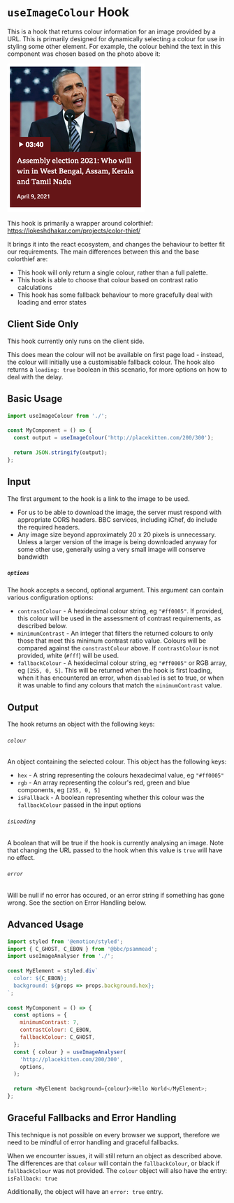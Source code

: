 # `useImageColour` Hook

This is a hook that returns colour information for an image provided by a URL. This is primarily designed for dynamically selecting a colour for use in styling some other element. For example, the colour behind the text in this component was chosen based on the photo above it:

![Screenshot](./screenshot.png)

This hook is primarily a wrapper around colorthief: https://lokeshdhakar.com/projects/color-thief/

It brings it into the react ecosystem, and changes the behaviour to better fit our requirements. The main differences between this and the base colorthief are:

- This hook will only return a single colour, rather than a full palette.
- This hook is able to choose that colour based on contrast ratio calculations
- This hook has some fallback behaviour to more gracefully deal with loading and error states

## Client Side Only

This hook currently only runs on the client side.

This does mean the colour will not be available on first page load - instead, the colour will initially use a customisable fallback colour. The hook also returns a `loading: true` boolean in this scenario, for more options on how to deal with the delay.

## Basic Usage

```javascript
import useImageColour from './';

const MyComponent = () => {
  const output = useImageColour('http://placekitten.com/200/300');

  return JSON.stringify(output);
};
```

## Input

The first argument to the hook is a link to the image to be used.

- For us to be able to download the image, the server must respond with appropriate CORS headers. BBC services, including iChef, do include the required headers.
- Any image size beyond approximately 20 x 20 pixels is unnecessary. Unless a larger version of the image is being downloaded anyway for some other use, generally using a very small image will conserve bandwidth

##### `options`

The hook accepts a second, optional argument. This argument can contain various configuration options:

- `contrastColour` - A hexidecimal colour string, eg `"#ff0005"`. If provided, this colour will be used in the assessment of contrast requirements, as described below.
- `minimumContrast` - An integer that filters the returned colours to only those that meet this minimum contrast ratio value. Colours will be compared against the `constrastColour` above. If `contrastColour` is not provided, white (`#fff`) will be used.
- `fallbackColour` - A hexidecimal colour string, eg `"#ff0005"` or RGB array, eg `[255, 0, 5]`. This will be returned when the hook is first loading, when it has encountered an error, when `disabled` is set to true, or when it was unable to find any colours that match the `minimumContrast` value.

## Output

The hook returns an object with the following keys:

###### `colour`

An object containing the selected colour. This object has the following keys:

- `hex` - A string representing the colours hexadecimal value, eg `"#ff0005"`
- `rgb` - An array representing the colour's red, green and blue components, eg `[255, 0, 5]`
- `isFallback` - A boolean representing whether this colour was the `fallbackColour` passed in the input options

###### `isLoading`

A boolean that will be true if the hook is currently analysing an image. Note that changing the URL passed to the hook when this value is `true` will have no effect.

###### `error`

Will be null if no error has occured, or an error string if something has gone wrong. See the section on Error Handling below.

## Advanced Usage

```javascript
import styled from '@emotion/styled';
import { C_GHOST, C_EBON } from '@bbc/psammead';
import useImageAnalyser from './';

const MyElement = styled.div`
  color: ${C_EBON};
  background: ${props => props.background.hex};
`;

const MyComponent = () => {
  const options = {
    minimumContrast: 7,
    contrastColour: C_EBON,
    fallbackColour: C_GHOST,
  };
  const { colour } = useImageAnalyser(
    'http://placekitten.com/200/300',
    options,
  );

  return <MyElement background={colour}>Hello World</MyElement>;
};
```

## Graceful Fallbacks and Error Handling

This technique is not possible on every browser we support, therefore we need to be mindful of error handling and graceful fallbacks.

When we encounter issues, it will still return an object as described above. The differences are that `colour` will contain the `fallbackColour`, or black if `fallbackColour` was not provided. The `colour` object will also have the entry: `isFallback: true`

Additionally, the object will have an `error: true` entry.
